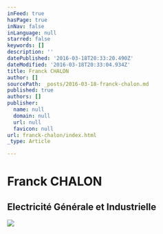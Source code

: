 ```yaml
---
inFeed: true
hasPage: true
inNav: false
inLanguage: null
starred: false
keywords: []
description: ''
datePublished: '2016-03-18T20:33:20.490Z'
dateModified: '2016-03-18T20:33:04.934Z'
title: Franck CHALON
author: []
sourcePath: _posts/2016-03-18-franck-chalon.md
published: true
authors: []
publisher:
  name: null
  domain: null
  url: null
  favicon: null
url: franck-chalon/index.html
_type: Article

---
```

# Franck CHALON

## Electricité Générale et Industrielle
![](https://the-grid-user-content.s3-us-west-2.amazonaws.com/29c8f074-f1be-40a3-8460-a429cfbebd44.jpg)